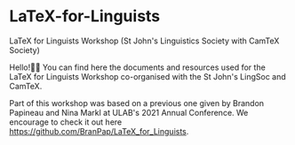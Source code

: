 # LaTeX-for-Linguists
LaTeX for Linguists Workshop (St John's Linguistics Society with CamTeX Society)

Hello!🧑‍💻 You can find here the documents and resources used for the LaTeX for Linguists Workshop co-organised with the St John's LingSoc and CamTeX. 

Part of this workshop was based on a previous one given by Brandon Papineau and Nina Markl at ULAB's 2021 Annual Conference. We encourage to check it out here https://github.com/BranPap/LaTeX_for_Linguists.
